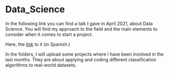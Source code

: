 # Data_Science

In the following link you can find a talk I gave in April 2021, about Data Science. You will find my approach to the field and the main elements to consider when it comes to start a project. 

Here, the [link](https://www.youtube.com/watch?v=2jWjoRg43Dk&t=2254s&ab_channel=Indexar) to it (in Spanish.)

In the folders, I will upload some projects where I have been involved in the last months. They are about applying and coding different classification algorithms to real-world datasets. 

